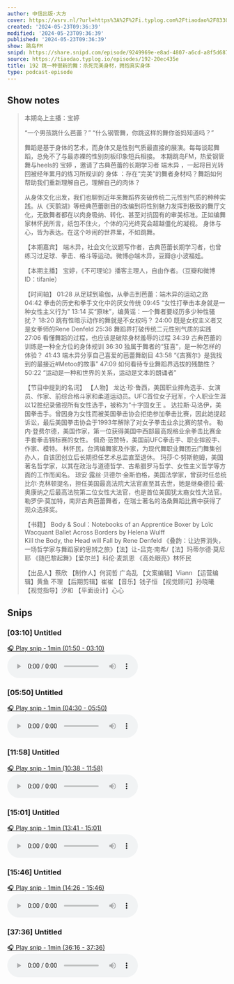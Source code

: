 ```yaml
---
author: 中信出版·大方
cover: https://wsrv.nl/?url=https%3A%2F%2Fi.typlog.com%2Ftiaodao%2F8330201074_10533.png%3Fx-oss-process%3Dstyle%2Fsl&w=200&h=200
created: '2024-05-23T09:36:39'
modified: '2024-05-23T09:36:39'
published: '2024-05-23T09:36:39'
show: 跳岛FM
snipd: https://share.snipd.com/episode/9249969e-e8ad-4807-a6cd-a8f5d6879585
source: https://tiaodao.typlog.io/episodes/192-20ec435e
title: 192 跳一种很新的舞：杀死完美身材，拥抱真实身体
type: podcast-episode
---
```



## Show notes
> 本期岛上主播：宝婷 
> 
> “一个男孩跳什么芭蕾？” 
> “什么钢管舞，你跳这样的舞你爸妈知道吗？” 
> 
> 舞蹈是基于身体的艺术，而身体又是性别气质最直接的展演。每每谈起舞蹈，总免不了与最赤裸的性别刻板印象短兵相接。 
> 本期跳岛FM，热爱钢管舞与heels的 宝婷 ，邀请了古典芭蕾的长期学习者 端木异 ，一起将目光转回被经年累月的练习所规训的 身体 ：存在“完美”的舞者身材吗？舞蹈如何帮助我们重新理解自己，理解自己的肉体？ 
> 
> 从身体文化出发，我们也聊到近年来舞蹈界突破传统二元性别气质的种种实践。从《天鹅湖》等经典芭蕾剧目的改编到将性别魅力发挥到极致的舞厅文化，无数舞者都在以肉身吸纳、转化、甚至对抗固有的审美标准。正如编舞家林怀民所言，纸包不住火，个体的闪光终究会超越僵化的凝视。 身体与心，皆为表达。在这个吵闹的世界里，不如跳舞。 
> 
> 【本期嘉宾】 
> 端木异，社会文化议题写作者，古典芭蕾长期学习者，也曾练习过足球、拳击、格斗等运动。微博@端木异，豆瓣@小波福娃。 
> 
> 【本期主播】
> 宝婷，《不可理论》播客主理人，自由作者。（豆瓣和微博ID：tifanie） 
> 
> 【时间轴】 
> 01:28 从足球到瑜伽，从拳击到芭蕾：端木异的运动之路 
> 04:42 拳击的历史和拳手文化中的厌女传统 
> 09:45 “女性打拳击本身就是一种女性主义行为” 
> 13:14 买“原味”，编黄谣：一个舞者要经历多少种性骚扰？ 
> 18:20 跳有性暗示动作的舞就是不女权吗？ 
> 24:00 既是女权主义者又是女拳师的Rene Denfeld 
> 25:36 舞蹈界打破传统二元性别气质的实践 
> 27:06 看懂舞蹈的过程，也应该是破除身材羞辱的过程 
> 34:39 古典芭蕾的训练是一种全方位的身体规训 
> 36:30 独属于舞者的“狂喜”，是一种怎样的体验？ 
> 41:43 端木异分享自己喜爱的芭蕾舞剧目 
> 43:58 “《吉赛尔》是我找到的最接近#Metoo的故事” 
> 47:09 如何看待专业舞蹈界选拔的残酷性？ 
> 50:22 “运动是一种和世界的关系，运动是文本的朗诵者” 
> 
> 【节目中提到的名词】 
> 【人物】 
> 龙达·珍·鲁西，美国职业摔角选手、女演员、作家、前综合格斗家和柔道运动员。UFC首位女子冠军，个人职业生涯以12胜纪录傲视所有女性选手，被称为“十字固女王 。 
> 达拉斯·马洛伊，美国拳击手。曾因身为女性而被美国拳击协会拒绝参加拳击比赛，因此她提起诉讼，最后美国拳击协会于1993年解除了对女子拳击业余比赛的禁令。 
> 勒内·登费尔德，美国作家，第一位获得美国中西部最高规格业余拳击比赛金手套拳击锦标赛的女性。 
> 佩奇·范赞特，美国前UFC拳击手、职业摔跤手、作家、模特。 
> 林怀民，台湾编舞家及作家，为现代舞职业舞团云门舞集创办人，自该团创立后长期担任艺术总监直至退休。 
> 玛莎·C·努斯鲍姆，美国著名哲学家，以其在政治与道德哲学、古希腊罗马哲学、女性主义哲学等方面的工作而闻名。 
> 琼安·露丝·贝德尔·金斯伯格，美国法学家，曾获时任总统比尔·克林顿提名，担任美国最高法院大法官直至其去世，她是继桑德拉·戴·奥康纳之后最高法院第二位女性大法官，也是首位美国犹太裔女性大法官。 
> 勒罗伊·莫加特，南非古典芭蕾舞者，在瑞士著名的洛桑舞蹈比赛中获得了观众选择奖。 
> 
> 【书籍】 
> Body & Soul：Notebooks of an Apprentice Boxer by Loïc Wacquant 
> Ballet Across Borders by Helena Wulff  
> Kill the Body, the Head will Fall by Rene Denfeld 
> 《叠韵：让边界消失，一场哲学家与舞蹈家的思辨之旅》【法】让-吕克·南希/【法】玛蒂尔德·莫尼耶 
> 《随巴黎起舞》【爱尔兰】科伦·麦凯恩 
> 《高处眼亮》林怀民 
> 
> 【出品人】蔡欣 
> 【制作人】何润哲 广岛乱 
> 【文案编辑】Viann 
> 【运营编辑】黄鱼 不理 
> 【后期剪辑】崔崔 
> 【音乐】钱子恒 
> 【视觉顾问】孙晓曦 
> 【视觉指导】汐和 
> 【平面设计】心心

## Snips
### [03:10] Untitled
[🎧 Play snip - 1min️ (01:50 - 03:10)](https://share.snipd.com/snip/c1100f61-6686-4de0-945d-40d2b6434fc1)
<audio controls> <source src="https://chrt.fm/track/5183D9/r.typlog.com/eyJzIjoxNzMzLCJlIjo3NjM0MSwidCI6MX0.mxGHRZIzFq8RF_vRqrzoIWfAmVg/tiaodao/8283528564_054424.mp3#t=01:50,03:10"> </audio>
### [05:50] Untitled
[🎧 Play snip - 1min️ (04:30 - 05:50)](https://share.snipd.com/snip/0814e3bb-d3fc-484d-9671-e98130dbac01)
<audio controls> <source src="https://chrt.fm/track/5183D9/r.typlog.com/eyJzIjoxNzMzLCJlIjo3NjM0MSwidCI6MX0.mxGHRZIzFq8RF_vRqrzoIWfAmVg/tiaodao/8283528564_054424.mp3#t=04:30,05:50"> </audio>
### [11:58] Untitled
[🎧 Play snip - 1min️ (10:38 - 11:58)](https://share.snipd.com/snip/4c8e5e79-e5cd-4f50-8d9f-d89d2fff9f3e)
<audio controls> <source src="https://chrt.fm/track/5183D9/r.typlog.com/eyJzIjoxNzMzLCJlIjo3NjM0MSwidCI6MX0.mxGHRZIzFq8RF_vRqrzoIWfAmVg/tiaodao/8283528564_054424.mp3#t=10:38,11:58"> </audio>
### [15:01] Untitled
[🎧 Play snip - 1min️ (13:41 - 15:01)](https://share.snipd.com/snip/bf2c8ae4-ffb4-4a97-a7d7-36db43ed49e7)
<audio controls> <source src="https://chrt.fm/track/5183D9/r.typlog.com/eyJzIjoxNzMzLCJlIjo3NjM0MSwidCI6MX0.mxGHRZIzFq8RF_vRqrzoIWfAmVg/tiaodao/8283528564_054424.mp3#t=13:41,15:01"> </audio>
### [15:46] Untitled
[🎧 Play snip - 1min️ (14:26 - 15:46)](https://share.snipd.com/snip/eb3627a0-0209-4b3b-b128-08187d630aa2)
<audio controls> <source src="https://chrt.fm/track/5183D9/r.typlog.com/eyJzIjoxNzMzLCJlIjo3NjM0MSwidCI6MX0.mxGHRZIzFq8RF_vRqrzoIWfAmVg/tiaodao/8283528564_054424.mp3#t=14:26,15:46"> </audio>
### [37:36] Untitled
[🎧 Play snip - 1min️ (36:16 - 37:36)](https://share.snipd.com/snip/63e10f8c-8a5a-4e73-b65c-4a79f0a5bde6)
<audio controls> <source src="https://chrt.fm/track/5183D9/r.typlog.com/eyJzIjoxNzMzLCJlIjo3NjM0MSwidCI6MX0.mxGHRZIzFq8RF_vRqrzoIWfAmVg/tiaodao/8283528564_054424.mp3#t=36:16,37:36"> </audio>

